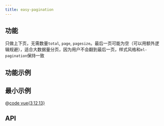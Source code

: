 ```yaml
---
title: easy-pagination
---
```


## 功能

只做上下页，无需数量`total`, `page`, `pagesize`。最后一页可能为空（可以用额外逻辑规避），适合大数据量分页，因为用户不会翻到最后一页，样式风格和`el-pagination`保持一致


## 功能示例

<Example />

## 最小示例

@[code vue{3,12,13}](@/components/easy-pagination/docs/simple.vue)

## API

<Usage />

<script setup>
import Example from "@/components/easy-pagination/docs/example.vue";
import Usage from "@/components/easy-pagination/docs/usage.vue";
</script>